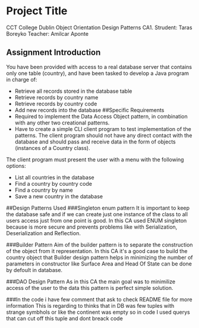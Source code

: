 # Project Title
CCT College Dublin
Object Orientation Design Patterns CA1.
Strudent: Taras Boreyko
Teacher: Amilcar Aponte

## Assignment Introduction
You have been provided with access to a real database server that contains only one table (country), and have been tasked to develop a Java program in charge of:
* Retrieve all records stored in the database table
* Retrieve records by country name
* Retrieve records by country code
* Add new records into the database
##Specific Requirements
* Required to implement the Data Access Object pattern, in combination with any other two creational patterns.
* Have to create a simple CLI client program to test implementation of the patterns.
The client program should not have any direct contact with the database and should
pass and receive data in the form of objects (instances of a Country class).

The client program must present the user with a menu with the following options:
* List all countries in the database
* Find a country by country code
* Find a country by name
* Save a new country in the database

##Design Patterns Used
###Singleton enum pattern
It is important to keep the database safe and if we can create just one instance of the 
class to all users access just from one point is good.
In this CA used ENUM singleton because is more secure and prevents 
problems like with Serialization, Deserialization and Reflection.

###Builder Pattern
Aim of the builder pattern is to separate the construction of the object from it representation. 
In this CA it's a good case to build the country object 
that Builder design pattern helps in minimizing the number of parameters 
in constructor like Surface Area and Head Of State can be done by defoult in database.

###DAO Design Pattern
As in this CA the main goal was to minimilize access of the user to the data this pattern
is perfect simple solution.

###In the code i have few comment that ask to check README file for more information
This is regarding to thinks that in DB was few tuples with strange symbhols or like the continent was empty so
in code I used querys that can cut off this tuple and dont breack code
